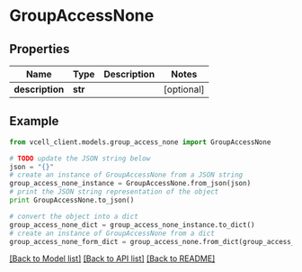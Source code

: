 # GroupAccessNone


## Properties
Name | Type | Description | Notes
------------ | ------------- | ------------- | -------------
**description** | **str** |  | [optional] 

## Example

```python
from vcell_client.models.group_access_none import GroupAccessNone

# TODO update the JSON string below
json = "{}"
# create an instance of GroupAccessNone from a JSON string
group_access_none_instance = GroupAccessNone.from_json(json)
# print the JSON string representation of the object
print GroupAccessNone.to_json()

# convert the object into a dict
group_access_none_dict = group_access_none_instance.to_dict()
# create an instance of GroupAccessNone from a dict
group_access_none_form_dict = group_access_none.from_dict(group_access_none_dict)
```
[[Back to Model list]](../README.md#documentation-for-models) [[Back to API list]](../README.md#documentation-for-api-endpoints) [[Back to README]](../README.md)


